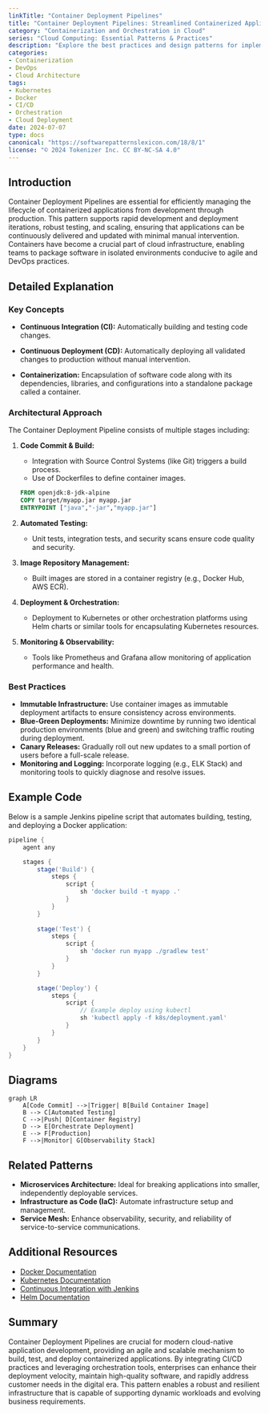 ```yaml
---
linkTitle: "Container Deployment Pipelines"
title: "Container Deployment Pipelines: Streamlined Containerized Application Delivery"
category: "Containerization and Orchestration in Cloud"
series: "Cloud Computing: Essential Patterns & Practices"
description: "Explore the best practices and design patterns for implementing Container Deployment Pipelines to streamline the process of deploying and managing containerized applications in cloud environments."
categories:
- Containerization
- DevOps
- Cloud Architecture
tags:
- Kubernetes
- Docker
- CI/CD
- Orchestration
- Cloud Deployment
date: 2024-07-07
type: docs
canonical: "https://softwarepatternslexicon.com/18/8/1"
license: "© 2024 Tokenizer Inc. CC BY-NC-SA 4.0"
---
```


## Introduction

Container Deployment Pipelines are essential for efficiently managing the lifecycle of containerized applications from development through production. This pattern supports rapid development and deployment iterations, robust testing, and scaling, ensuring that applications can be continuously delivered and updated with minimal manual intervention. Containers have become a crucial part of cloud infrastructure, enabling teams to package software in isolated environments conducive to agile and DevOps practices.

## Detailed Explanation

### Key Concepts

- **Continuous Integration (CI):** Automatically building and testing code changes.
  
- **Continuous Deployment (CD):** Automatically deploying all validated changes to production without manual intervention.
  
- **Containerization:** Encapsulation of software code along with its dependencies, libraries, and configurations into a standalone package called a container.

### Architectural Approach

The Container Deployment Pipeline consists of multiple stages including:

1. **Code Commit & Build:** 
   - Integration with Source Control Systems (like Git) triggers a build process.
   - Use of Dockerfiles to define container images.
  
   ```dockerfile
   FROM openjdk:8-jdk-alpine
   COPY target/myapp.jar myapp.jar
   ENTRYPOINT ["java","-jar","myapp.jar"]
   ```
  
2. **Automated Testing:**
   - Unit tests, integration tests, and security scans ensure code quality and security.
   
3. **Image Repository Management:**
   - Built images are stored in a container registry (e.g., Docker Hub, AWS ECR).
   
4. **Deployment & Orchestration:**
   - Deployment to Kubernetes or other orchestration platforms using Helm charts or similar tools for encapsulating Kubernetes resources.
   
5. **Monitoring & Observability:**
   - Tools like Prometheus and Grafana allow monitoring of application performance and health.

### Best Practices

- **Immutable Infrastructure:** Use container images as immutable deployment artifacts to ensure consistency across environments.
- **Blue-Green Deployments:** Minimize downtime by running two identical production environments (blue and green) and switching traffic routing during deployment.
- **Canary Releases:** Gradually roll out new updates to a small portion of users before a full-scale release.
- **Monitoring and Logging:** Incorporate logging (e.g., ELK Stack) and monitoring tools to quickly diagnose and resolve issues.

## Example Code

Below is a sample Jenkins pipeline script that automates building, testing, and deploying a Docker application:

```groovy
pipeline {
    agent any 

    stages {
        stage('Build') { 
            steps {
                script {
                    sh 'docker build -t myapp .'
                }
            }
        }
        
        stage('Test') {
            steps {
                script {
                    sh 'docker run myapp ./gradlew test'
                }
            }
        }

        stage('Deploy') {
            steps {
                script {
                    // Example deploy using kubectl
                    sh 'kubectl apply -f k8s/deployment.yaml'
                }
            }
        }
    }
}
```

## Diagrams

```mermaid
graph LR
    A[Code Commit] -->|Trigger| B[Build Container Image]
    B --> C[Automated Testing]
    C -->|Push| D[Container Registry]
    D --> E[Orchestrate Deployment]
    E --> F[Production]
    F -->|Monitor| G[Observability Stack]
```

## Related Patterns

- **Microservices Architecture:** Ideal for breaking applications into smaller, independently deployable services.
- **Infrastructure as Code (IaC):** Automate infrastructure setup and management.
- **Service Mesh:** Enhance observability, security, and reliability of service-to-service communications.

## Additional Resources

- [Docker Documentation](https://docs.docker.com/)
- [Kubernetes Documentation](https://kubernetes.io/docs/)
- [Continuous Integration with Jenkins](https://www.jenkins.io/doc/)
- [Helm Documentation](https://helm.sh/docs/)

## Summary

Container Deployment Pipelines are crucial for modern cloud-native application development, providing an agile and scalable mechanism to build, test, and deploy containerized applications. By integrating CI/CD practices and leveraging orchestration tools, enterprises can enhance their deployment velocity, maintain high-quality software, and rapidly address customer needs in the digital era. This pattern enables a robust and resilient infrastructure that is capable of supporting dynamic workloads and evolving business requirements.
